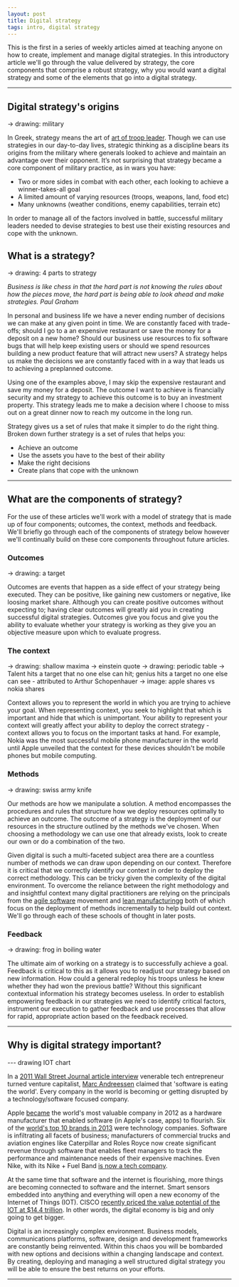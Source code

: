 ```yaml
---
layout: post
title: Digital strategy
tags: intro, digital strategy
---
```


This is the first in a series of weekly articles aimed at teaching anyone on how to create, implement and manage digital strategies. In this introductory article we'll go through the value delivered by strategy, the core components that comprise a robust strategy, why you would want a digital strategy and some of the elements that go into a digital strategy.

***

## Digital strategy's origins

-> drawing: military 

In Greek, strategy means the art of [art of troop leader](http://en.wikipedia.org/wiki/Strategy). Though we can use strategies in our day-to-day lives, strategic thinking as a discipline bears its origins from the military where generals looked to achieve and maintain an advantage over their opponent. It’s not surprising that strategy became a core component of military practice, as in wars you have:

* Two or more sides in combat with each other, each looking to achieve a winner-takes-all goal
* A limited amount of varying resources (troops, weapons, land, food etc)
* Many unknowns (weather conditions, enemy capabilities, terrain etc)

In order to manage all of the factors involved in battle, successful military leaders needed to devise strategies to best use their existing resources and cope with the unknown.

## What is a strategy?

-> drawing: 4 parts to strategy

<cite>Business is like chess in that the hard part is not knowing the rules about how the pieces move, the hard part is being able to look ahead and make strategies. <span class='reference'>Paul Graham</span></cite>

In personal and business life we have a never ending number of decisions we can make at any given point in time. We are constantly faced with trade-offs; should I go to a an expensive restaurant or save the money for a deposit on a new home? Should our business use resources to fix software bugs that will help keep existing users or should we spend resources building a new product feature that will attract new users? A strategy helps us make the decisions we are constantly faced with in a way that leads us to achieving a preplanned outcome.

Using one of the examples above, I may skip the expensive restaurant and save my money for a deposit. The outcome I want to achieve is financially security and my strategy to achieve this outcome is to buy an investment property. This strategy leads me to make a decision where I choose to miss out on a great dinner now to reach my outcome in the long run.

Strategy gives us a set of rules that make it simpler to do the right thing. Broken down further strategy is a set of rules that helps you:

* Achieve an outcome
* Use the assets you have to the best of their ability
* Make the right decisions
* Create plans that cope with the unknown

***

## What are the components of strategy?

For the use of these articles we'll work with a model of strategy that is made up of four components; outcomes, the context, methods and feedback. We'll briefly go through each of the components of strategy below however we'll continually build on these core components throughout future articles.

### Outcomes

-> drawing: a target

Outcomes are events that happen as a side effect of your strategy being executed. They can be positive, like gaining new customers or negative, like loosing market share. Although you can create positive outcomes without expecting to; having clear outcomes will greatly aid you in creating successful digital strategies. Outcomes give you focus and give you the ability to evaluate whether your strategy is working as they give you an objective measure upon which to evaluate progress.

### The context

-> drawing: shallow maxima
-> einstein quote
-> drawing: periodic table
-> Talent hits a target that no one else can hit; genius hits a target no one else can see - attributed to Arthur Schopenhauer
-> image: apple shares vs nokia shares

Context allows you to represent the world in which you are trying to achieve your goal. When representing context, you seek to highlight that which is important and hide that which is unimportant. Your ability to represent your context will greatly affect your ability to deploy the correct strategy - context allows you to focus on the important tasks at hand. For example, Nokia was the most successful mobile phone manufacturer in the world until Apple unveiled that the context for these devices shouldn't be mobile phones but mobile computing.


### Methods

-> drawing: swiss army knife

Our methods are how we manipulate a solution. A method encompasses the procedures and rules that structure how we deploy resources optimally to achieve an outcome. The outcome of a strategy is the deployment of our resources in the structure outlined by the methods we've chosen. When choosing a methodology we can use one that already exists, look to create our own or do a combination of the two.

Given digital is such a multi-faceted subject area there are a countless number of methods we can draw upon depending on our context. Therefore it is critical that we correctly identify our context in order to deploy the correct methodology. This can be tricky given the complexity of the digital environment. To overcome the reliance between the right methodology and and insightful context many digital practitioners are relying on the principals from the [agile software](http://en.wikipedia.org/wiki/Agile_software_development) movement and [lean manufacturingg](http://en.wikipedia.org/wiki/Lean_manufacturing) both of which focus on the deployment of methods incrementally to help build out context. We'll go through each of these schools of thought in later posts.

### Feedback

-> drawing: frog in boiling water

The ultimate aim of working on a strategy is to successfully achieve a goal. Feedback is critical to this as it allows you to readjust our strategy based on new information. How could a general redeploy his troops unless he knew whether they had won the previous battle? Without this significant contextual information his strategy becomes useless. In order to establish empowering feedback in our strategies we need to identify critical factors, instrument our execution to gather feedback and use processes that allow for rapid, appropriate action based on the feedback received.

***

## Why is digital strategy important?

--- drawing IOT chart

In a [2011 Wall Street Journal article interview](http://online.wsj.com/article/SB10001424053111903480904576512250915629460.html) venerable tech entrepreneur turned venture capitalist, [Marc Andreessen](http://en.wikipedia.org/wiki/Marc_Andreessen) claimed that 'software is eating the world'. Every company in the world is becoming or getting disrupted by a technology/software focused company.

Apple [became](http://news.cnet.com/8301-13579_3-57496464-37/at-$622b-apple-becomes-all-time-most-valuable-company/) the world's most valuable company in 2012 as a hardware manufacturer that enabled software (in Apple's case, apps) to flourish. Six of the [world's top 10 brands in 2013][most-valuable-brands-2013] were technology companies. Software is infiltrating all facets of business; manufacturers of commercial trucks and aviation engines like Caterpillar and Roles Royce now create significant revenue through software that enables fleet managers to track the performance and maintenance needs of their expensive machines. Even Nike, with its Nike + Fuel Band [is now a tech company](http://www.businessweek.com/articles/2013-10-15/sorry-nike-youre-a-tech-company-now#r=rss).

At the same time that software and the internet is flourishing, more things are becoming connected to software and the internet. Smart sensors embedded into anything and everything will open a new economy of the Internet of Things (IOT). CISCO [recently priced the value potential of the IOT at $14.4 trillion](http://www.cisco.com/web/about/ac79/docs/innov/IoE_Economy.pdf). In other words, the digital economy is big and only going to get bigger.

Digital is an increasingly complex environment. Business models, communications platforms, software, design and development frameworks are constantly being reinvented. Within this chaos you will be bombarded with new options and decisions within a changing landscape and context. By creating, deploying and managing a well structured digital strategy you will be able to ensure the best returns on your efforts.

***

[most-valuable-brands-2013]: http://www.businessweek.com/articles/2013-10-01/the-most-valuable-brands-in-america-2000-to-2013#r=rss